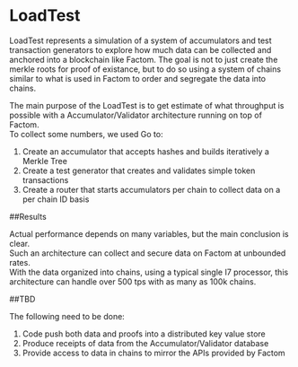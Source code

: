 # LoadTest

LoadTest represents a simulation of a system of accumulators and test 
transaction generators to explore how much data can be collected and 
anchored into a blockchain like Factom.  The goal is not to just create 
the merkle roots for proof of existance, but to do so using a system of 
chains similar to what is used in Factom to order and segregate the data 
into chains.

The main purpose of the LoadTest is to get estimate of what throughput is 
possible with a Accumulator/Validator architecture running on top of Factom.  
To collect some numbers, we used Go to:

1. Create an accumulator that accepts hashes and builds iteratively a Merkle Tree
2. Create a test generator that creates and validates simple token transactions
3. Create a router that starts accumulators per chain to collect data 
on a per chain ID basis

##Results

Actual performance depends on many variables, but the main conclusion is clear.  
Such an architecture can collect and secure data on Factom at unbounded rates.  
With the data organized into chains, using a typical single I7 processor, this 
architecture can handle over 500 tps with as many as 100k chains.

##TBD

The following need to be done:

1. Code push both data and proofs into a distributed key value store  
2. Produce receipts of data from the Accumulator/Validator database
3. Provide access to data in chains to mirror the APIs provided by Factom
